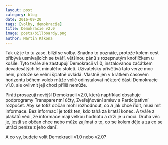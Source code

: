 ```yaml
---
layout: post
category: blog
date: 2016-09-20
tags: [volby, demokracie]
title: Demokracie v2.0
image: posts/billboardy.png
author: Martin Kákona
---
```


Tak už je to tu zase, blíží se volby.
Snadno to poznáte, protože kolem cest přibývá usmívajících se tváří, většinou pánů s rozepnutým knoflíčkem u košile.
Tyto tváře ale zastupují Demokracii v1.0, instalovanou začátkem devadesátých let minulého století.
Uživatelsky přívětivá tato verze moc není, protože se velmi špatně ovládá.
Vlastně jen v krátkém časovém horizontu během voleb může volič odinstalovat některé části Demokracie v1.0, ale ovlivnit její chod příliš nemůže.

Piráti prosazují novější Demokracii v2.0, která například obsahuje podprogramy Transparentní účty, Zveřejňování smluv a Participativní rozpočet.
Aby se totiž občan mohl rozhodnout, co a jak chce řídit, musí mít informace.
Bez informací je totiž ten, kdo tahá za kratší konec.
A tváře z plakátů vědí, že informace mají velkou hodnotu a drží je u moci.
Druhá věc je, jestli se občan chce nebo může zajímat o to, co se kolem děje a za co se utrácí peníze z jeho daní.

A co vy, budete volit Demokracii v1.0 nebo v2.0?
